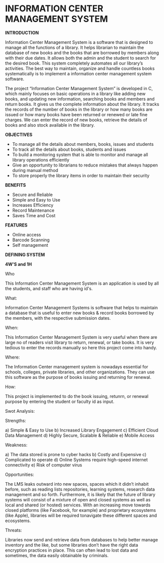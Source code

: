 # INFORMATION CENTER MANAGEMENT SYSTEM

**INTRODUCTION**

Information Center Management System is a software that is designed to manage all the functions of a library. It helps librarian to maintain the database of new books and the books that are borrowed by members along with their due dates. It allows both the admin and the student to search for the desired book. This system completely automates all our library’s activities. The best way to maintain, organize and handle countless books systematically is to implement a information center management system software. 

The project “Information Center Management System” is developed in C, which mainly focuses on basic operations in a library like adding new books, and updating new information, searching books and members and return books. It gives us the complete information about the library. It tracks the records of the number of books in the library or how many books are issued or how many books have been returned or renewed or late fine charges. We can enter the record of new books, retrieve the details of books and also stock available in the library. 

**OBJECTIVES**

* To manage all the details about members, books, issues and students
* To track all the details about books, students and issues
* To build a monitoring system that is able to monitor and manage all library operations efficiently
* Give an opportunity to librarians to reduce mistakes that always happen during manual method
* To store properly the library items in order to maintain their security

**BENEFITS**

* Secure and Reliable
* Simple and Easy to Use
* Increases Efficiency
* Record Maintenance
* Saves Time and Cost

**FEATURES**

* Online access
* Barcode Scanning
* Self management

**DEFINING SYSTEM**





























**4W'S and 1H**

Who

This Information Center Management System is an application is used by all the students, and staff who are having id's.

What:

Information Center Management Systems is software that helps to maintain a database that is useful to enter new books & record books borrowed by the members, with the respective submission dates.

When:

This Information Center Management System is very useful when there are large no of readers visit library to return, renewal, or take books. It is very tedious to enter the records manually so here this project come into handy.

Where:

The Information Center management system is nowadays essential for schools, colleges, private libraries, and other organizations. They can use this software as the purpose of books issuing and returning for renewal.

How:

This project is implemented to do the book issuing, retunrn, or renewal purpose by entering the student or faculty id as input.

Swot Analysis:

Strengths:

a) Simple & Easy to Use
b) Increased Library Engagement
c) Efficient Cloud Data Management
d) Highly Secure, Scalable & Reliable
e) Mobile Access

Weakness:

a) The data stored is prone to cyber hacks
b) Costly and Expensive
c) Complicated to operate
d) Online Systems require high-speed internet connectivity
e) Risk of computer virus

Opportunities:

The LMS leaks outward into new spaces, spaces which it didn’t inhabit before, such as reading lists repositories, learning systems, research data management and so forth. Furthermore, it is likely that the future of library systems will consist of a mixture of open and closed systems as well as local and shared (or hosted) services. With an increasing move towards closed platforms (like Facebook, for example) and proprietary ecosystems (like Apple), libraries will be required tonavigate these different spaces and ecosystems.

Threats:

Libraries now send and retrieve data from databases to help better manage inventory and the like, but some libraries don’t have the right data encryption practices in place. This can often lead to lost data and sometimes, the data easily obtainable by criminals.


